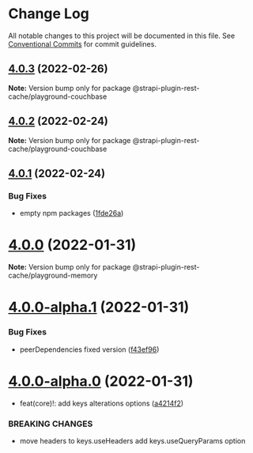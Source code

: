 # Change Log

All notable changes to this project will be documented in this file.
See [Conventional Commits](https://conventionalcommits.org) for commit guidelines.

## [4.0.3](https://github.com/strapi-community/strapi-plugin-rest-cache/compare/v4.0.2...v4.0.3) (2022-02-26)

**Note:** Version bump only for package @strapi-plugin-rest-cache/playground-couchbase





## [4.0.2](https://github.com/strapi-community/strapi-plugin-rest-cache/compare/v4.0.1...v4.0.2) (2022-02-24)

**Note:** Version bump only for package @strapi-plugin-rest-cache/playground-couchbase





## [4.0.1](https://github.com/strapi-community/strapi-plugin-rest-cache/compare/v4.0.0...v4.0.1) (2022-02-24)


### Bug Fixes

* empty npm packages ([1fde26a](https://github.com/strapi-community/strapi-plugin-rest-cache/commit/1fde26a1da956c854661b036bc48483c49f9f75e))





# [4.0.0](https://github.com/strapi-community/strapi-plugin-rest-cache/compare/v4.0.0-alpha.1...v4.0.0) (2022-01-31)

**Note:** Version bump only for package @strapi-plugin-rest-cache/playground-memory





# [4.0.0-alpha.1](https://github.com/strapi-community/strapi-plugin-rest-cache/compare/v4.0.0-alpha.0...v4.0.0-alpha.1) (2022-01-31)


### Bug Fixes

* peerDependencies fixed version ([f43ef96](https://github.com/strapi-community/strapi-plugin-rest-cache/commit/f43ef96b87c274618ecd041b733ecfa22c824c74))





# [4.0.0-alpha.0](https://github.com/strapi-community/strapi-plugin-rest-cache/compare/v1.0.1-alpha.0...v4.0.0-alpha.0) (2022-01-31)


* feat(core)!: add keys alterations options ([a4214f2](https://github.com/strapi-community/strapi-plugin-rest-cache/commit/a4214f2fb90259400c1c5a9701b83221ac2fa1bb))


### BREAKING CHANGES

* move headers to keys.useHeaders
add keys.useQueryParams option

